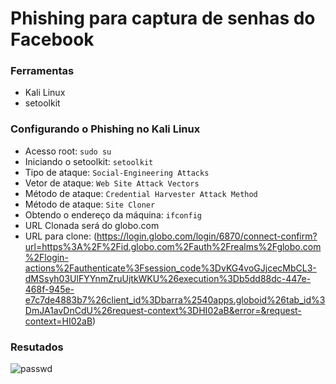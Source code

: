 # Phishing para captura de senhas do Facebook

### Ferramentas

* Kali Linux
* setoolkit

### Configurando o Phishing no Kali Linux

* Acesso root: ``` sudo su ```
* Iniciando o setoolkit: ``` setoolkit ```
* Tipo de ataque: ``` Social-Engineering Attacks ```
* Vetor de ataque: ``` Web Site Attack Vectors ```
* Método de ataque: ```Credential Harvester Attack Method ```
* Método de ataque: ``` Site Cloner ```
* Obtendo o endereço da máquina: ``` ifconfig ```
* URL Clonada será do globo.com
* URL para clone: (https://login.globo.com/login/6870/connect-confirm?url=https%3A%2F%2Fid.globo.com%2Fauth%2Frealms%2Fglobo.com%2Flogin-actions%2Fauthenticate%3Fsession_code%3DvKG4voGJjcecMbCL3-dMSsyh03UlFYYnmZruUjtkWKU%26execution%3Db5dd88dc-447e-468f-945e-e7c7de4883b7%26client_id%3Dbarra%2540apps.globoid%26tab_id%3DmJA1avDnCdU%26request-context%3DHI02aB&error=&request-context=HI02aB)

### Resutados

![passwd](https://user-images.githubusercontent.com/66149977/219987448-ef8dd85f-2d15-4ac2-a4f2-05b80e7b8a91.png)
